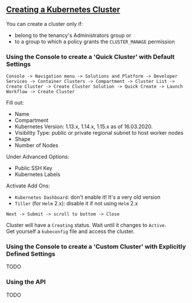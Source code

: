 ## [Creating a Kubernetes Cluster](https://docs.cloud.oracle.com/en-us/iaas/Content/ContEng/Tasks/contengcreatingclusterusingoke.htm#create-quick-cluster)

You can create a cluster only if:
* belong to the tenancy's Administrators group or
* to a group to which a policy grants the `CLUSTER_MANAGE` permission

### Using the Console to create a 'Quick Cluster' with Default Settings

```
Console -> Navigation menu -> Solutions and Platform -> Developer Services -> Container Clusters -> Compartment -> Cluster List -> Create Cluster -> Create Cluster Solution -> Quick Create -> Launch Workflow -> Create Cluster
```

Fill out:
* Name
* Compartment
* Kubernetes Version: 1.13.x, 1.14.x, 1.15.x as of 16.03.2020.
* Visibility Type: public or private regional subnet to host worker nodes
* Shape
* Number of Nodes

Under Advanced Options:
* Public SSH Key
* Kubernetes Labels

Activate Add Ons:
* `Kubernetes Dashboard`: don't enable it! It's a very old version
* `Tiller` (for `Helm` 2.x): disable it if not using `Helm` 2.x

```
Next -> Submit -> scroll to bottom -> Close
```

Cluster will have a `Creating` status. Wait until it changes to `Active`.  
Get yourself a `kubeconfig` file and access the cluster.  

### Using the Console to create a 'Custom Cluster' with Explicitly Defined Settings

TODO

### Using the API

TODO
